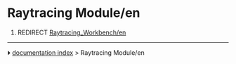 # Raytracing Module/en
1.  REDIRECT [Raytracing_Workbench/en](Raytracing_Workbench/en.md)



---
⏵ [documentation index](../README.md) > Raytracing Module/en
